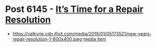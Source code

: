 # Post 6145 - [It&#8217;s Time for a Repair Resolution](https://www.ifixit.com/News/6145/its-time-for-a-repair-resolution)

- https://valkyrie.cdn.ifixit.com/media/2019/01/05173521/new-years-repair-resolution-1-600x400.jpeg [media item](media-27475.md)